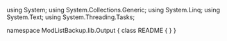 ﻿using System;
using System.Collections.Generic;
using System.Linq;
using System.Text;
using System.Threading.Tasks;

namespace ModListBackup.lib.Output
{
    class README
    {
    }
}
